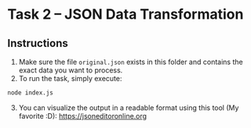 # Task 2 – JSON Data Transformation

## Instructions

1. Make sure the file `original.json` exists in this folder and contains the exact data you want to process.
2. To run the task, simply execute:

```bash
node index.js
```
3. You can visualize the output in a readable format using this tool (My favorite :D): https://jsoneditoronline.org
